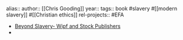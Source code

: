 alias::
author:: [[Chris Gooding]]
year::
tags:: book #slavery #[[modern slavery]] #[[Christian ethics]]
rel-projects:: #EFA



- [Beyond Slavery- Wipf and Stock Publishers](https://wipfandstock.com/9781666735154/beyond-slavery/)
-
